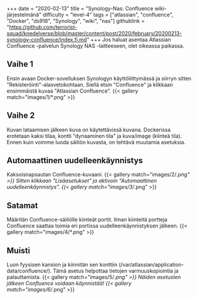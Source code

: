 +++
date = "2020-02-13"
title = "Synology-Nas: Confluence wiki-järjestelmänä"
difficulty = "level-4"
tags = ["atlassian", "confluence", "Docker", "ds918", "Synology", "wiki", "nas"]
githublink = "https://github.com/terrorist-squad/knedelverse/blob/master/content/post/2020/february/20200213-synology-confluence/index.fi.md"
+++
Jos haluat asentaa Atlassian Confluence -palvelun Synology NAS -laitteeseen, olet oikeassa paikassa.
## Vaihe 1
Ensin avaan Docker-sovelluksen Synologyn käyttöliittymässä ja siirryn sitten "Rekisteröinti"-alasvetokohtaan. Siellä etsin "Confluence" ja klikkaan ensimmäistä kuvaa "Atlassian Confluence".
{{< gallery match="images/1/*.png" >}}

## Vaihe 2
Kuvan lataamisen jälkeen kuva on käytettävissä kuvana. Dockerissa erotetaan kaksi tilaa, kontti "dynaaminen tila" ja kuva/image (kiinteä tila). Ennen kuin voimme luoda säiliön kuvasta, on tehtävä muutamia asetuksia.
## Automaattinen uudelleenkäynnistys
Kaksoisnapsautan Confluence-kuvaani.
{{< gallery match="images/2/*.png" >}}
Sitten klikkaan "Lisäasetukset" ja aktivoin "Automaattinen uudelleenkäynnistys".
{{< gallery match="images/3/*.png" >}}

## Satamat
Määritän Confluence-säiliölle kiinteät portit. Ilman kiinteitä portteja Confluence saattaa toimia eri portissa uudelleenkäynnistyksen jälkeen.
{{< gallery match="images/4/*.png" >}}

## Muisti
Luon fyysisen kansion ja kiinnitän sen konttiin (/var/atlassian/application-data/confluence/). Tämä asetus helpottaa tietojen varmuuskopiointia ja palauttamista.
{{< gallery match="images/5/*.png" >}}
Näiden asetusten jälkeen Confluence voidaan käynnistää!
{{< gallery match="images/6/*.png" >}}
